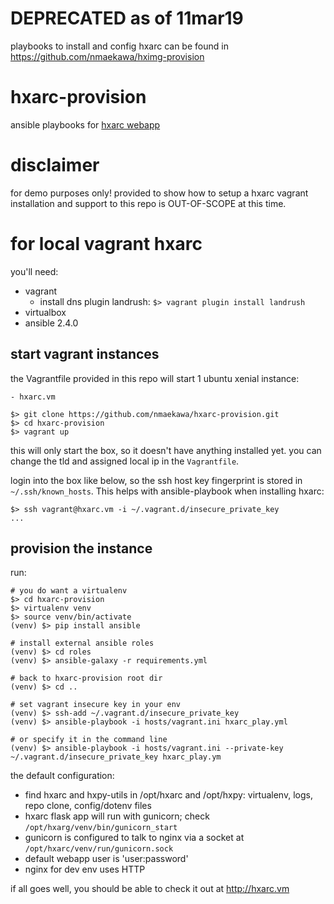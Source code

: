 
DEPRECATED as of 11mar19
========================

playbooks to install and config hxarc can be found in
https://github.com/nmaekawa/hximg-provision


hxarc-provision
===============

ansible playbooks for [hxarc webapp](https://github.com/nmaekawa/hxarc)

# disclaimer
for demo purposes only! provided to show how to setup a hxarc vagrant
installation and support to this repo is OUT-OF-SCOPE at this time.


# for local vagrant hxarc

you'll need:

- vagrant
    - install dns plugin landrush: `$> vagrant plugin install landrush`
- virtualbox
- ansible 2.4.0

## start vagrant instances

the Vagrantfile provided in this repo will start 1 ubuntu xenial instance:

    - hxarc.vm

    $> git clone https://github.com/nmaekawa/hxarc-provision.git
    $> cd hxarc-provision
    $> vagrant up

this will only start the box, so it doesn't have anything installed yet.
you can change the tld and assigned local ip in the `Vagrantfile`.

login into the box like below, so the ssh host key
fingerprint is stored in `~/.ssh/known_hosts`. This helps with ansible-playbook
when installing hxarc:

    $> ssh vagrant@hxarc.vm -i ~/.vagrant.d/insecure_private_key
    ...


## provision the instance

run:

    # you do want a virtualenv
    $> cd hxarc-provision
    $> virtualenv venv
    $> source venv/bin/activate
    (venv) $> pip install ansible
    
    # install external ansible roles
    (venv) $> cd roles
    (venv) $> ansible-galaxy -r requirements.yml
    
    # back to hxarc-provision root dir
    (venv) $> cd ..
    
    # set vagrant insecure key in your env
    (venv) $> ssh-add ~/.vagrant.d/insecure_private_key
    (venv) $> ansible-playbook -i hosts/vagrant.ini hxarc_play.yml
    
    # or specify it in the command line
    (venv) $> ansible-playbook -i hosts/vagrant.ini --private-key ~/.vagrant.d/insecure_private_key hxarc_play.ym


the default configuration:

- find hxarc and hxpy-utils in /opt/hxarc and /opt/hxpy: virtualenv,
  logs, repo clone, config/dotenv files
- hxarc flask app will run with gunicorn; check
  `/opt/hxarg/venv/bin/gunicorn_start`
- gunicorn is configured to talk to nginx via a socket at
  `/opt/hxarc/venv/run/gunicorn.sock`
- default webapp user is 'user:password'
- nginx for dev env uses HTTP

if all goes well, you should be able to check it out at
http://hxarc.vm


